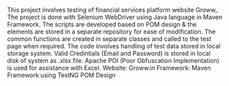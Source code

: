 This project involves testing of  financial services platform website Groww,. The project is done with Selenium WebDriver using Java language in Maven Framework. The scripts are developed based on POM design & the elements are stored in a separate repository for ease of modification. The common functions are created in separate classes and called to the test page when required. The code involves handling of test data stored in local storage system. Valid Credintials (Email and Password) is stored in local disk of system as .xlsx file. Apache POI (Poor Obfuscation Implementation) is used for  assistance with Excel. 
Website: Groww.in Framework: Maven Framework using TestNG  POM Design
